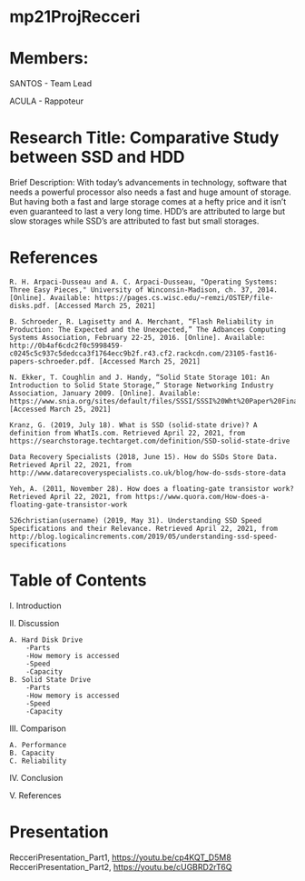 # mp21ProjRecceri

# Members:

SANTOS - Team Lead

ACULA  - Rappoteur

# Research Title: Comparative Study between SSD and HDD 

Brief Description:
With today’s advancements in technology, software that needs a powerful processor also needs a fast and huge amount of storage. But having both a fast and large storage comes at a hefty price and it isn’t even guaranteed to last a very long time. HDD’s are attributed to large but slow storages while SSD’s are attributed to fast but small storages.

# References
	R. H. Arpaci-Dusseau and A. C. Arpaci-Dusseau, "Operating Systems: Three Easy Pieces," University of Winconsin-Madison, ch. 37, 2014. [Online]. Available: https://pages.cs.wisc.edu/~remzi/OSTEP/file-disks.pdf. [Accessed March 25, 2021]

	B. Schroeder, R. Lagisetty and A. Merchant, “Flash Reliability in Production: The Expected and the Unexpected,” The Adbances Computing Systems Association, February 22-25, 2016. [Online]. Available:  http://0b4af6cdc2f0c5998459-c0245c5c937c5dedcca3f1764ecc9b2f.r43.cf2.rackcdn.com/23105-fast16-papers-schroeder.pdf. [Accessed March 25, 2021]

	N. Ekker, T. Coughlin and J. Handy, “Solid State Storage 101: An Introduction to Solid State Storage,” Storage Networking Industry Association, January 2009. [Online]. Available: https://www.snia.org/sites/default/files/SSSI/SSSI%20Wht%20Paper%20Final%20101.pdf [Accessed March 25, 2021]

	Kranz, G. (2019, July 18). What is SSD (solid-state drive)? A definition from WhatIs.com. Retrieved April 22, 2021, from https://searchstorage.techtarget.com/definition/SSD-solid-state-drive

	Data Recovery Specialists (2018, June 15). How do SSDs Store Data. Retrieved April 22, 2021, from http://www.datarecoveryspecialists.co.uk/blog/how-do-ssds-store-data

	Yeh, A. (2011, November 28). How does a floating-gate transistor work? Retrieved April 22, 2021, from https://www.quora.com/How-does-a-floating-gate-transistor-work

	526christian(username) (2019, May 31). Understanding SSD Speed Specifications and their Relevance. Retrieved April 22, 2021, from http://blog.logicalincrements.com/2019/05/understanding-ssd-speed-specifications


# Table of Contents
I.	Introduction

II.	Discussion

	A. Hard Disk Drive
		-Parts
		-How memory is accessed
		-Speed
		-Capacity
	B. Solid State Drive
		-Parts
		-How memory is accessed
		-Speed
		-Capacity
	
III.	Comparison

	A. Performance
	B. Capacity
	C. Reliability
	
IV.	Conclusion

V.	References
	
# Presentation
RecceriPresentation_Part1, https://youtu.be/cp4KQT_D5M8
RecceriPresentation_Part2, https://youtu.be/cUGBRD2rT6Q
